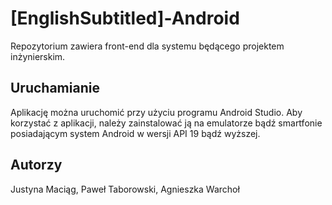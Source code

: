 # [EnglishSubtitled]-Android

Repozytorium zawiera front-end dla systemu będącego projektem inżynierskim.

## Uruchamianie
Aplikację można uruchomić przy użyciu programu Android Studio. Aby korzystać z aplikacji, należy zainstalować ją na emulatorze bądź smartfonie posiadającym system Android w wersji API 19 bądź wyższej.

## Autorzy
Justyna Maciąg, Paweł Taborowski, Agnieszka Warchoł
